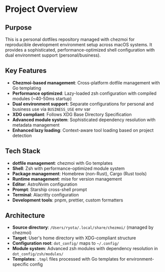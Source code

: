 # Project Overview

## Purpose

This is a personal dotfiles repository managed with chezmoi for reproducible development environment setup across macOS systems. It provides a sophisticated, performance-optimized shell configuration with dual environment support (personal/business).

## Key Features

- **Chezmoi-based management**: Cross-platform dotfile management with Go templating
- **Performance optimized**: Lazy-loaded zsh configuration with compiled modules (~40-50ms startup)
- **Dual environment support**: Separate configurations for personal and business use via `BUSINESS_USE` env var
- **XDG compliant**: Follows XDG Base Directory Specification
- **Advanced module system**: Sophisticated dependency resolution with metadata management
- **Enhanced lazy loading**: Context-aware tool loading based on project detection

## Tech Stack

- **dotfile management**: chezmoi with Go templates
- **Shell**: Zsh with performance-optimized module system
- **Package management**: Homebrew (non-Rust), Cargo (Rust tools)
- **Runtime management**: mise for version management
- **Editor**: AstroNvim configuration
- **Prompt**: Starship cross-shell prompt
- **Terminal**: Alacritty configuration
- **Development tools**: pnpm, prettier, custom formatters

## Architecture

- **Source directory**: `/Users/ryota/.local/share/chezmoi/` (managed by chezmoi)
- **Target**: User's home directory with XDG-compliant structure
- **Configuration root**: `dot_config/` maps to `~/.config/`
- **Module system**: Advanced zsh modules with dependency resolution in `dot_config/zsh/modules/`
- **Templates**: `.tmpl` files processed with Go templates for environment-specific config
